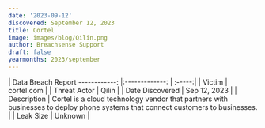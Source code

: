 ```yaml
---
date: '2023-09-12'
discovered: September 12, 2023
title: Cortel
image: images/blog/Qilin.png
author: Breachsense Support
draft: false
yearmonths: 2023/september
---
```



| Data Breach Report
------------:     |:-------------:    | :-----:|
| Victim      | cortel.com      | 
| Threat Actor      | Qilin      | 
| Date Discovered      | Sep 12, 2023      | 
| Description      | Cortel is a cloud technology vendor that partners with businesses to deploy phone systems that connect customers to businesses.      | 
| Leak Size      | Unknown      | 


